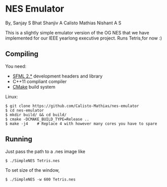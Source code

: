 NES Emulator
=============
 By,
 Sanjay S Bhat
 Shanjiv A
 Calisto Mathias
 Nishant A S

 This is a slightly simple emulator version of the OG NES that we have implemented for our IEEE yearlong executive project.
 Runs Tetris,for now :) 

Compiling
-----------

You need:
* [SFML 2.*](#installing-sfml) development headers and library
* C++11 compliant compiler
* [CMake](https://cgold.readthedocs.io/en/latest/first-step/installation.html) build system

 Linux:
```
$ git clone https://github.com/Calisto-Mathias/nes-emulator
$ cd nes-emulator
$ mkdir build/ && cd build/
$ cmake -DCMAKE_BUILD_TYPE=Release ..
$ make -j4    # Replace 4 with however many cores you have to spare
```
Running
-----------------

Just pass the path to a .nes image like

```
$ ./SimpleNES Tetris.nes
```
To set size of the window,
```
$ ./SimpleNES -w 600 Tetris.nes
```


